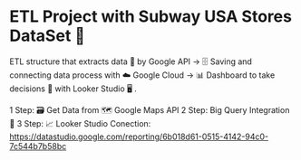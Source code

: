 # ETL Project with Subway USA Stores DataSet 🥪

ETL structure that extracts data 🧾 by Google API -> 🗄 Saving and connecting data process with ☁️  Google Cloud -> 📊 Dashboard to take decisions 👔 with Looker Studio 🖥 . 

1 Step: 🗃️ Get Data from 🗺️ Google Maps API 
2 Step: Big Query Integration 📡
3 Step: 📈 Looker Studio Conection: https://datastudio.google.com/reporting/6b018d61-0515-4142-94c0-7c544b7b58bc
